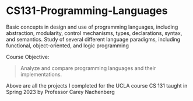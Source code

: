 # CS131-Programming-Languages

Basic concepts in design and use of programming languages, including abstraction, modularity, control mechanisms, types, declarations, syntax, and semantics. Study of several different language paradigms, including functional, object-oriented, and logic programming

Course Objective:
>Analyze and compare programming languages and their implementations.

Above are all the projects I completed for the UCLA course CS 131 taught in Spring 2023 by Professor Carey Nachenberg
